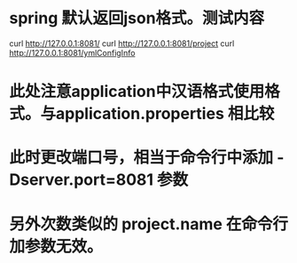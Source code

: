 # spring 默认返回json格式。测试内容
  curl http://127.0.0.1:8081/
  curl http://127.0.0.1:8081/project
  curl http://127.0.0.1:8081/ymlConfigInfo
# 此处注意application中汉语格式使用格式。与application.properties 相比较
# 此时更改端口号，相当于命令行中添加  -Dserver.port=8081 参数
# 另外次数类似的 project.name 在命令行加参数无效。
